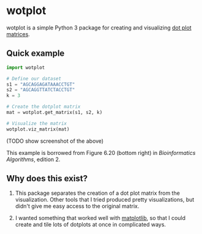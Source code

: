 # wotplot

wotplot is a simple Python 3 package for creating and visualizing
[dot plot matrices](https://en.wikipedia.org/wiki/Dot_plot_(bioinformatics)).

## Quick example

```python
import wotplot

# Define our dataset
s1 = "AGCAGGAGATAAACCTGT"
s2 = "AGCAGGTTATCTACCTGT"
k = 3

# Create the dotplot matrix
mat = wotplot.get_matrix(s1, s2, k)

# Visualize the matrix
wotplot.viz_matrix(mat)
```

(TODO show screenshot of the above)

This example is borrowed from Figure 6.20 (bottom right) in _Bioinformatics Algorithms_, edition 2.

## Why does this exist?

1. This package separates the creation of a dot plot matrix from the visualization. Other tools that I tried produced pretty visualizations, but didn't give me easy access to the original matrix.

2. I wanted something that worked well with [matplotlib](https://matplotlib.org), so that I could create and tile lots of dotplots at once in complicated ways.
